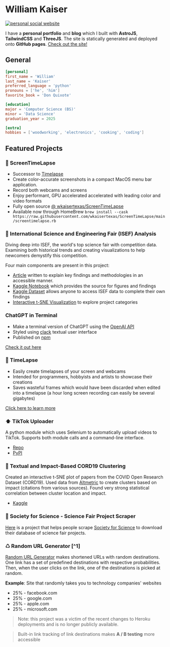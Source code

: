 
# William Kaiser

[![personal social website](https://wkaisertexas.github.io/social.jpg)](https://wkaisertexas.github.io/)

I have a **personal portfolio** and **blog** which I built with **AstroJS**, **TailwindCSS** and **ThreeJS**. The site is statically generated and deployed onto **GitHub pages**. [Check out the site!](https://wkaisertexas.github.io)

## General
```toml
[personal]
first_name = 'William'
last_name = 'Kaiser'
preferred_language = 'python'
pronouns = ['he', 'him']
favorite_book = 'Don Quixote'

[education]
major = 'Computer Science (BS)'
minor = 'Data Science'
graduation_year = 2025

[extra]
hobbies = ['woodworking', 'electronics', 'cooking', 'coding']
```

## Featured Projects 

### 🎥 ScreenTimeLapse

- Successor to [Timelapse](#-timelapse)
- Create color-accurate screenshots in a compact MacOS menu bar application.
- Record both webcams and screens
- Enjoy performant, GPU accelerated accelerated with leading color and video formats
- Fully open source [@ wkaisertexas/ScreenTimeLapse](https://github.com/wkaisertexas/ScreenTimeLapse)
- Available now through HomeBrew `brew install --cask https://raw.githubusercontent.com/wkaisertexas/ScreenTimeLapse/main/screentimelapse.rb`

### 🔬 International Science and Engineering Fair (ISEF) Analysis

Diving deep into ISEF, the world's top science fair with competition data. Examining both historical trends and creating visualizations to help newcomers demystify this competition.

Four main components are present in this project:
- [Article](https://www.linkedin.com/pulse/behind-innovation-insights-from-international-science-william-kaiser) written to explain key findings and methodologies in an accessible manner.
- [Kaggle Notebook](https://www.kaggle.com/code/wkaisertexas/international-science-fair-analysis) which provides the source for figures and findings
- [Kaggle Dataset](https://www.kaggle.com/datasets/wkaisertexas/all-international-science-fair-projects) allows anyone to access ISEF data to complete their own findings
- [Interactive t-SNE Visualization](https://wkaisertexas.github.io/all-isef-projects/) to explore project categories

### ChatGPT in Terminal
- Make a terminal version of ChatGPT using the [OpenAI API](https://platform.openai.com/docs/guides/gpt)
- Styled using [clack](https://github.com/natemoo-re/clack) textual user interface
- Published on [npm](https://www.npmjs.com/package/clack-chat-gpt)
  
[Check it out here](https://github.com/wkaisertexas/chatgpt)

### 🎥 TimeLapse
- Easily create timelapses of your screen and webcams
- Intended for programmers, hobbyists and artists to showcase their creations
- Saves wasteful frames which would have been discarded when edited into a timelapse (a hour long screen recording can easily be several gigabytes)

[Click here to learn more](https://github.com/wkaisertexas/timelapse)

### ⬆️ TikTok Uploader

A python module which uses Selenium to automatically upload videos to TikTok. Supports both module calls and a command-line interface.
- [Repo](https://github.com/wkaisertexas/tiktok-uploader)
- [PyPI](https://pypi.org/project/tiktok_uploader/)

### 📍 Textual and Impact-Based CORD19 Clustering 

Created an interactive t-SNE plot of papers from the COVID Open Research Dataset (CORD19). Used data from [Altmetric](https://www.altmetric.com) to create clusters based on impact (citations from various sources). Found very strong statistical correlation between cluster location and impact.

- [Kaggle](https://www.kaggle.com/code/williamkaiser/textual-and-impact-based-cord19-clustering)

### 📝 Society for Science - Science Fair Project Scraper
[Here](https://github.com/wkaisertexas/all-isef-projects) is a project that helps people scrape [Society for Science](https://abstracts.societyforscience.org/) to download their database of science fair projects. 

### ♺ Random URL Generator [^1]
[Random URL Generator](https://github.com/wkaisertexas/randomurl) makes shortened URLs with random destinations. One link has a set of predefined destinations with respective probabilities. Then, when the user clicks on the link, one of the destinations is picked at random.

**Example**: Site that randomly takes you to technology companies' websites
- 25% - facebook.com
- 25% - google.com
- 25% - apple.com
- 25% - microsoft.com

> Note: this project was a victim of the recent changes to Heroku deployments and is no longer publicly available. 

> Built-in link tracking of link destinations makes **A / B testing** more accessible

